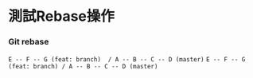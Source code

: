 # 測試Rebase操作
### Git rebase


`
     E -- F -- G (feat: branch) 
     /
A -- B -- C -- D (master)
`
`
                E -- F -- G (feat: branch)
               /
A -- B -- C -- D (master)
`




       
